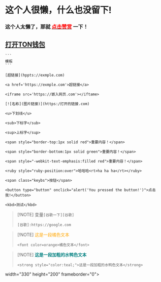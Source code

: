# 这个人很懒，什么也没留下!

### 这个人太懒了，那就 <a href="tg://resolve?domain=souhubbot&start=zanshang"><kbd><font color=red>点击赞赏</font></kbd></a> 一下！

## <a href="ton://transfer/EQDjlt7XOzerCWJL0fi_CopluGiJjkQghYS2oVpYPgFE3noM?text=%E8%B5%9E%E8%B5%8F%E5%8F%AC%E5%94%A4%E5%B8%88"><span class="keybs">打开TON钱包</span></a>

````
```
模板
```
````

```
[超链接](hppts://exmple.com)
```

```
<a href='https://exmple.com'>超链接</a>
```

```
<iframe src='https://嵌入网页.com'></iftame>
```

```
[![名称](图片链接)](https:/打开的链接.com)
```

```
<u>下划线</u>
```

```
<sub>下标字</sub>
```

```
<sup>上标字</sup>
```

```
<span style="border-top:1px solid red">重要内容！</span>

```

```
<span style="border-bottom:1px solid green">重要内容！</span>

```

```
<span style="-webkit-text-emphasis:filled red">重要内容！</span>

```

```
<ruby style="ruby-position:over">哈哈哈<rt>ha ha ha</rt></ruby>

```

```
<span class="keybs">按钮</span>
```

```
<button type="button" onclick="alert('You pressed the button!')">点击我!</button>
```

```
<kbd>测试</kbd>
```


> [!NOTE] 变量`[谷歌一下][谷歌]`
> ```
> [谷歌]:https://google.com
> ```

> [!NOTE] <font color=orange>这是一段橘色文本</font>
> ```
> <font color=orange>橘色文本</font>
> ```

> [!NOTE] <strong style="color:teal;">这是一段加粗的水鸭色文本</strong>
> ```
> <strong style="color:teal;">这是一段加粗的水鸭色文本</strong>
> ```

width="330" height="200" frameborder="0"></iframe>


